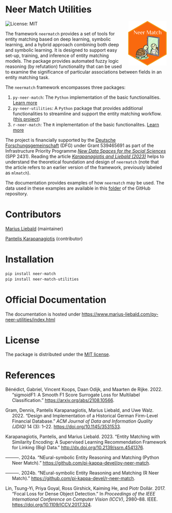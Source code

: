 # Neer Match Utilities


<a href="https://www.marius-liebald.com/py-neer-utilities/index.html" style="float:right; margin-left:10px;">
<img src="_static/img/hex-logo.png" style="height:139px !important; width:auto !important;" alt="neermatch utilities website" />
</a>

<!-- badges: start -->

![License: MIT](https://img.shields.io/badge/License-MIT-blue.svg)
<!-- badges: end -->

The framework `neermatch` provides a set of tools for entity matching
based on deep learning, symbolic learning, and a hybrid approach
combining both deep and symbolic learning. It is designed to support
easy set-up, training, and inference of entity matching models. The
package provides automated fuzzy logic reasoning (by refutation)
functionality that can be used to examine the significance of particular
associations between fields in an entity matching task.

The `neermatch` framework encompasses three packages:

1.  `py-neer-match`: The `Python` implementation of the basic
    functionalities. [Learn more](https://py-neer-match.pikappa.eu)
2.  `py-neer-utilities`: A `Python` package that provides additional
    functionalities to streamline and support the entity matching
    workflow. ([this
    project](https://www.marius-liebald.com/py-neer-utilities/index.html))
3.  `r-neer-match`: The `R` implementation of the basic functionalites.
    [Learn more](https://github.com/pi-kappa-devel/r-neer-match)

The project is financially supported by the [Deutsche
Forschungsgemeinschaft](https://www.dfg.de/de) (DFG) under Grant
539465691 as part of the Infrastructure Priority Programme [*New Data
Spaces for the Social Sciences*](https://www.new-data-spaces.de/en-us/)
(SPP 2431). Reading the article [*Karapanagiotis and Liebald
(2023)*](https://papers.ssrn.com/sol3/papers.cfm?abstract_id=4541376)
helps to understand the theoretical foundation and design of `neermatch`
(note that the article refers to an earlier version of the framework,
previously labeled as `mlmatch`).

The documentation provides examples of how `neermatch` may be used. The
data used in these examples are available in this
[folder](https://github.com/maliedvp/py-neer-utilities/tree/master/docs/source/_static/examples)
of the GitHub repository.

# Contributors

[Marius Liebald](https://www.marius-liebald.de) (maintainer)

[Pantelis Karapanagiotis](https://www.pikappa.eu) (contributor)

# Installation

``` bash
pip install neer-match
pip install neer-match-utilities
```

# Official Documentation

The documentation is hosted under
<https://www.marius-liebald.com/py-neer-utilities/index.html>

# License

The package is distributed under the <a href="LICENSE.html">MIT license</a>.

# References

<div id="refs" class="references csl-bib-body hanging-indent"
entry-spacing="0">

<div id="ref-benedict2022sigmoidf1smoothf1score" class="csl-entry">

Bénédict, Gabriel, Vincent Koops, Daan Odijk, and Maarten de Rijke.
2022. “sigmoidF1: A Smooth F1 Score Surrogate Loss for Multilabel
Classification.” <https://arxiv.org/abs/2108.10566>.

</div>

<div id="ref-gram2022" class="csl-entry">

Gram, Dennis, Pantelis Karapanagiotis, Marius Liebald, and Uwe Walz.
2022. “Design and Implementation of a Historical German Firm-Level
Financial Database.” *ACM Journal of Data and Information Quality
(JDIQ)* 14 (3): 1–22. <https://doi.org/10.1145/3531533>.

</div>

<div id="ref-karapanagiotis2023" class="csl-entry">

Karapanagiotis, Pantelis, and Marius Liebald. 2023. “Entity Matching
with Similarity Encoding: A Supervised Learning Recommendation Framework
for Linking (Big) Data.” <http://dx.doi.org/10.2139/ssrn.4541376>.

</div>

<div id="ref-pyneermatch2024" class="csl-entry">

———. 2024a. “<span class="nocase">NEural-symbolic</span> Entity
Reasoning and Matching (Python Neer Match).”
<https://github.com/pi-kappa-devel/py-neer-match>.

</div>

<div id="ref-rneermatch2024" class="csl-entry">

———. 2024b. “<span class="nocase">NEural-symbolic</span> Entity
Reasoning and Matching (R Neer Match).”
<https://github.com/pi-kappa-devel/r-neer-match>.

</div>

<div id="ref-lin2017" class="csl-entry">

Lin, Tsung-Yi, Priya Goyal, Ross Girshick, Kaiming He, and Piotr Dollár.
2017. “Focal Loss for Dense Object Detection.” In *Proceedings of the
IEEE International Conference on Computer Vision (ICCV)*, 2980–88. IEEE.
<https://doi.org/10.1109/ICCV.2017.324>.

</div>

</div>
